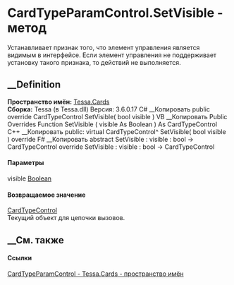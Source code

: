 # CardTypeParamControl.SetVisible - метод
Устанавливает признак того, что элемент управления является видимым в
интерфейсе. Если элемент управления не поддерживает установку такого признака,
то действий не выполняется.
## __Definition
 **Пространство имён:** [Tessa.Cards](N_Tessa_Cards.htm)  
 **Сборка:** Tessa (в Tessa.dll) Версия: 3.6.0.17
C# __Копировать
     public override CardTypeControl SetVisible(
    	bool visible
    )
VB __Копировать
     Public Overrides Function SetVisible ( 
    	visible As Boolean
    ) As CardTypeControl
C++ __Копировать
     public:
    virtual CardTypeControl^ SetVisible(
    	bool visible
    ) override
F# __Копировать
     abstract SetVisible : 
            visible : bool -> CardTypeControl 
    override SetVisible : 
            visible : bool -> CardTypeControl 
#### Параметры
visible [Boolean](https://learn.microsoft.com/dotnet/api/system.boolean)
#### Возвращаемое значение
[CardTypeControl](T_Tessa_Cards_CardTypeControl.htm)  
Текущий объект для цепочки вызовов.
##  __См. также
#### Ссылки
[CardTypeParamControl - ](T_Tessa_Cards_CardTypeParamControl.htm)
[Tessa.Cards - пространство имён](N_Tessa_Cards.htm)
